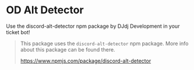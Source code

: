 # OD Alt Detector
Use the discord-alt-detector npm package by DJdj Development in your ticket bot!

> This package uses the `discord-alt-detector` npm package.
> More info about this package can be found there.
>
> https://www.npmjs.com/package/discord-alt-detector